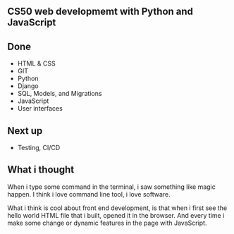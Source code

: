 ## CS50 web developmemt with Python and JavaScript

## Done 
* HTML & CSS
* GIT
* Python
* Django
* SQL, Models, and Migrations
* JavaScript
* User interfaces
## Next up 
* Testing, CI/CD

## What i thought
When i type some command in the terminal, i saw something like magic happen. I think i love command line tool, i love software.

What i think is cool about front end development, is that when i first see the hello world HTML file that i built, opened it in the browser. And every time i make some change or dynamic features in the page with JavaScript.